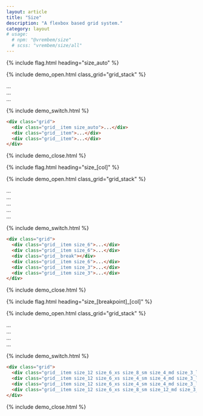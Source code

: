 ```yaml
---
layout: article
title: "Size"
description: "A flexbox based grid system."
category: layout
# usage:
  # npm: "@vrembem/size"
  # scss: "vrembem/size/all"
---
```


{% include flag.html heading="size_auto" %}

{% include demo_open.html class_grid="grid_stack" %}

<div class="grid grid_flatten">

  <div class="grid__item size_auto">
    <div class="box">...</div>
  </div>

  <div class="grid__item">
    <div class="box">...</div>
  </div>

  <div class="grid__item">
    <div class="box">...</div>
  </div>

</div>

{% include demo_switch.html %}

```html
<div class="grid">
  <div class="grid__item size_auto">...</div>
  <div class="grid__item">...</div>
  <div class="grid__item">...</div>
</div>
```

{% include demo_close.html %}

{% include flag.html heading="size_[col]" %}

{% include demo_open.html class_grid="grid_stack" %}

<div class="grid grid_flatten">

  <div class="grid__item size_6">
    <div class="box">...</div>
  </div>

  <div class="grid__item size_6">
    <div class="box">...</div>
  </div>

  <div class="grid__break"></div>

  <div class="grid__item size_6">
    <div class="box">...</div>
  </div>

  <div class="grid__item size_3">
    <div class="box">...</div>
  </div>

  <div class="grid__item size_3">
    <div class="box">...</div>
  </div>

</div>

{% include demo_switch.html %}

```html
<div class="grid">
  <div class="grid__item size_6">...</div>
  <div class="grid__item size_6">...</div>
  <div class="grid__break"></div>
  <div class="grid__item size_6">...</div>
  <div class="grid__item size_3">...</div>
  <div class="grid__item size_3">...</div>
</div>
```

{% include demo_close.html %}

{% include flag.html heading="size_[breakpoint]_[col]" %}

{% include demo_open.html class_grid="grid_stack" %}

<div class="grid grid_flatten">

  <div class="grid__item size_12 size_6_xs size_8_sm size_4_md size_3_lg">
    <div class="box">...</div>
  </div>

  <div class="grid__item size_12 size_6_xs size_4_sm size_4_md size_3_lg">
    <div class="box">...</div>
  </div>

  <div class="grid__item size_12 size_6_xs size_4_sm size_4_md size_3_lg">
    <div class="box">...</div>
  </div>

  <div class="grid__item size_12 size_6_xs size_8_sm size_12_md size_3_lg">
    <div class="box">...</div>
  </div>

</div>

{% include demo_switch.html %}

```html
<div class="grid">
  <div class="grid__item size_12 size_6_xs size_8_sm size_4_md size_3_lg">...</div>
  <div class="grid__item size_12 size_6_xs size_4_sm size_4_md size_3_lg">...</div>
  <div class="grid__item size_12 size_6_xs size_4_sm size_4_md size_3_lg">...</div>
  <div class="grid__item size_12 size_6_xs size_8_sm size_12_md size_3_lg">...</div>
</div>
```

{% include demo_close.html %}
